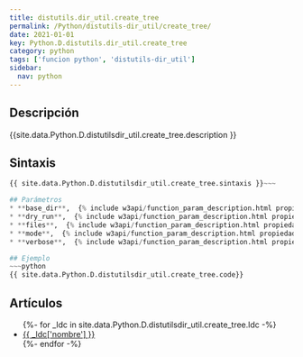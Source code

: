```yaml
---
title: distutils.dir_util.create_tree
permalink: /Python/distutils-dir_util/create_tree/
date: 2021-01-01
key: Python.D.distutils.dir_util.create_tree
category: python
tags: ['funcion python', 'distutils-dir_util']
sidebar: 
  nav: python
---
```


## Descripción
{{site.data.Python.D.distutilsdir_util.create_tree.description }}

## Sintaxis
~~~python
{{ site.data.Python.D.distutilsdir_util.create_tree.sintaxis }}~~~

## Parámetros
* **base_dir**,  {% include w3api/function_param_description.html propiedad=site.data.Python.D.distutils.dir_util.create_tree valor="base_dir" %}
* **dry_run**,  {% include w3api/function_param_description.html propiedad=site.data.Python.D.distutils.dir_util.create_tree valor="dry_run" %}
* **files**,  {% include w3api/function_param_description.html propiedad=site.data.Python.D.distutils.dir_util.create_tree valor="files" %}
* **mode**,  {% include w3api/function_param_description.html propiedad=site.data.Python.D.distutils.dir_util.create_tree valor="mode" %}
* **verbose**,  {% include w3api/function_param_description.html propiedad=site.data.Python.D.distutils.dir_util.create_tree valor="verbose" %}

## Ejemplo
~~~python
{{ site.data.Python.D.distutilsdir_util.create_tree.code}}
~~~

## Artículos
<ul>
{%- for _ldc in site.data.Python.D.distutilsdir_util.create_tree.ldc -%}
   <li>
       <a href="{{_ldc['url'] }}">{{ _ldc['nombre'] }}</a>
   </li>
{%- endfor -%}
</ul>
